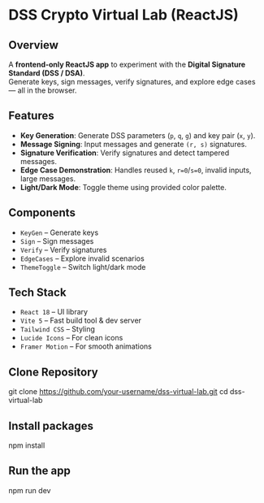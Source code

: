 # DSS Crypto Virtual Lab (ReactJS)

## Overview
A **frontend-only ReactJS app** to experiment with the **Digital Signature Standard (DSS / DSA)**.  
Generate keys, sign messages, verify signatures, and explore edge cases — all in the browser.

## Features
- **Key Generation**: Generate DSS parameters (`p`, `q`, `g`) and key pair (`x`, `y`).  
- **Message Signing**: Input messages and generate `(r, s)` signatures.  
- **Signature Verification**: Verify signatures and detect tampered messages.  
- **Edge Case Demonstration**: Handles reused `k`, `r=0`/`s=0`, invalid inputs, large messages.  
- **Light/Dark Mode**: Toggle theme using provided color palette.

## Components
- `KeyGen` – Generate keys  
- `Sign` – Sign messages  
- `Verify` – Verify signatures  
- `EdgeCases` – Explore invalid scenarios  
- `ThemeToggle` – Switch light/dark mode

## Tech Stack

- `React 18` – UI library
- `Vite 5` – Fast build tool & dev server
- `Tailwind CSS` – Styling
- `Lucide Icons` – For clean icons
- `Framer Motion` – For smooth animations

## Clone Repository
git clone https://github.com/your-username/dss-virtual-lab.git
cd dss-virtual-lab
## Install packages
npm install
## Run the app
npm run dev

